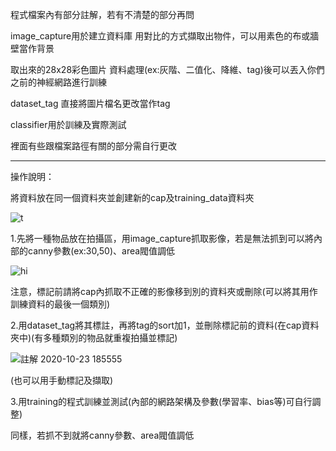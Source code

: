 程式檔案內有部分註解，若有不清楚的部分再問


image_capture用於建立資料庫   用對比的方式擷取出物件，可以用素色的布或牆壁當作背景


取出來的28x28彩色圖片 資料處理(ex:灰階、二值化、降維、tag)後可以丟入你們之前的神經網路進行訓練


dataset_tag 直接將圖片檔名更改當作tag


classifier用於訓練及實際測試


裡面有些跟檔案路徑有關的部分需自行更改


---------------------------------------------------------------------------------------------


操作說明：


將資料放在同一個資料夾並創建新的cap及training_data資料夾


![t](https://user-images.githubusercontent.com/72076184/96996406-63c89480-1562-11eb-9e0d-d1d3a492ee96.png)


1.先將一種物品放在拍攝區，用image_capture抓取影像，若是無法抓到可以將內部的canny參數(ex:30,50)、area閥值調低


![hi](https://user-images.githubusercontent.com/72076184/96996986-75f70280-1563-11eb-958e-838cc32cbc7a.png)


注意，標記前請將cap內抓取不正確的影像移到別的資料夾或刪除(可以將其用作訓練資料的最後一個類別)


2.用dataset_tag將其標註，再將tag的sort加1，並刪除標記前的資料(在cap資料夾中)(有多種類別的物品就重複拍攝並標記)


![註解 2020-10-23 185555](https://user-images.githubusercontent.com/72076184/96996024-bce3f880-1561-11eb-9337-c31e4574f084.png)


(也可以用手動標記及擷取)


3.用training的程式訓練並測試(內部的網路架構及參數(學習率、bias等)可自行調整)


同樣，若抓不到就將canny參數、area閥值調低
